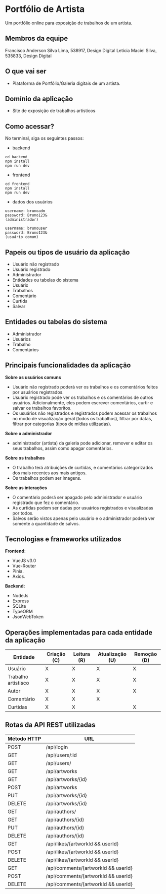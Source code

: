 # Portfólio de Artista
Um portfólio online para exposição de trabalhos de um artista.

## Membros da equipe
Francisco Anderson Silva Lima, 538917, Design Digital
Letícia Maciel Silva, 535833, Design Digital

## O que vai ser
- Plataforma de Portfólio/Galeria digitais de um artista.

## Domínio da aplicação
- Site de exposição de trabalhos artísticos

## Como acessar?
No terminal, siga os seguintes passos:
- backend
```
cd backend
npm install
npm run dev
```
- frontend
```
cd frontend
npm install
npm run dev
```

- dados dos usuários
```
username: brunoadm
password: Bruno123&
(administrador)
```
```
username: brunouser
password: Bruno123&
(usuário comum)
```



## Papeis ou tipos de usuário da aplicação

- Usuário não registrado
- Usuário registrado
- Administrador
- Entidades ou tabelas do sistema
- Usuário
- Trabalhos
- Comentário
- Curtida
- Salvar

## Entidades ou tabelas do sistema
- Administrador
- Usuários
- Trabalho
- Comentários

## Principais funcionalidades da aplicação
**Sobre os usuários comuns**
- Usuário não registrado poderá ver os trabalhos e os comentários feitos por usuários registrados.
- Usuário registrado pode ver os trabalhos e os comentários de outros usuários. Adicionalmente, eles podem escrever comentários, curtir e salvar os trabalhos favoritos.
- Os usuários não registrados e registrados podem acessar os trabalhos no modo de visualização geral (todos os trabalhos), filtrar por datas, filtrar por categorias (tipos de mídias utilizadas).


**Sobre o administrador**
-  administrador (artista) da galeria pode adicionar, remover e editar os seus trabalhos, assim como apagar comentários.

**Sobre os trabalhos**
- O trabalho terá atribuições de curtidas,  e comentários categorizados dos mais recentes aos mais antigos.
- Os trabalhos podem ser imagens.


**Sobre as interações**
- O comentário poderá ser apagado pelo administrador e usuário registrado que fez o comentário.
- As curtidas podem ser dadas por usuários registrados e visualizadas por todos.
- Salvos serão vistos apenas pelo usuário e o administrador poderá ver somente a quantidade de salvos.

## Tecnologias e frameworks utilizados
**Frontend:**
- VueJS v3.0
- Vue-Router 
- Pinia.
- Axios.


**Backend:**
- NodeJs
- Express
- SQLite
- TypeORM
- JsonWebToken


## Operações implementadas para cada entidade da aplicação


| Entidade | Criação (C) | Leitura (R) | Atualização (U) | Remoção (D) |
| ------------- | ------------- | ------------- | ------------- | ------------- |
| Usuário  | X  | X | X | X |
| Trabalho artistisco | X  | X  | X  | X  |
| Autor | X  | X  | X  | X  |
| Comentário | X  | X  | X  |   |
| Curtidas | X  | X  |   | X  |



## Rotas da API REST utilizadas
|Método HTTP | URL |
| ------------- | ------------- |
| POST  | /api/login |
| GET | /api/users/:id |
| GET | /api/users/ |
| GET | /api/artworks |
| GET | /api/artworks/{id} |
| POST | /api/artworks |
| PUT | /api/artworks/{id} |
| DELETE | /api/artworks/{id} |
| GET | /api/authors/ |
| GET | /api/authors/{id} |
| PUT | /api/authors/{id} |
| DELETE | /api/authors/{id} |
| GET | /api/likes/{artworkId && userId} |
| POST | /api/likes/{artworkId && userId} |
| DELETE | /api/likes/{artworkId && userId} |
| GET | /api/comments/{artworkId && userId} |
| POST | /api/comments/{artworkId && userId} |
| DELETE | /api/comments/{artworkId && userId} |

